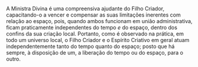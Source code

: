 ﻿A Ministra Divina é uma compreensiva ajudante do Filho Criador, capacitando-o a vencer e compensar as suas limitações inerentes com relação ao espaço, pois, quando ambos funcionam em união administrativa, ficam praticamente independentes do tempo *e* do espaço, dentro dos confins da sua criação local. Portanto, como é observado na prática, em todo um universo local, o Filho Criador e o Espírito Criativo em geral atuam independentemente tanto do tempo quanto do espaço; posto que há sempre, à disposição de um, a liberação do tempo ou do espaço, para o outro.